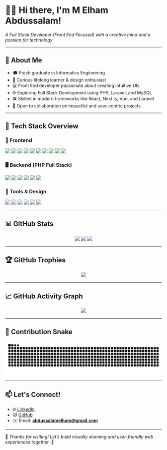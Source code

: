 <!--
Fresh graduate passionate about becoming a Full Stack Developer. I love building modern, responsive, and user-friendly web applications. With a strong foundation in both front-end and back-end technologies, I strive to craft smooth and intuitive user experiences.
-->

# 👨‍💻 Hi there, I'm M Elham Abdussalam!

_A Full Stack Developer (Front End Focused) with a creative mind and a passion for technology_

---

## 🚀 About Me

- 🎓 Fresh graduate in Informatics Engineering  
- 🧠 Curious lifelong learner & design enthusiast  
- 💻 Front End developer passionate about creating intuitive UIs  
- 🌐 Exploring Full Stack Development using PHP, Laravel, and MySQL  
- 🛠️ Skilled in modern frameworks like React, Next.js, Vue, and Laravel  
- 🤝 Open to collaboration on impactful and user-centric projects  

---

## 🧰 Tech Stack Overview

### 🎨 Frontend
<div>
  <img src="https://img.shields.io/badge/HTML-E34F26?style=for-the-badge&logo=html5&logoColor=white" />
  <img src="https://img.shields.io/badge/CSS-1572B6?style=for-the-badge&logo=css3&logoColor=white" />
  <img src="https://img.shields.io/badge/JavaScript-F7DF1E?style=for-the-badge&logo=javascript&logoColor=black" />
  <img src="https://img.shields.io/badge/TypeScript-007ACC?style=for-the-badge&logo=typescript&logoColor=white" />
  <img src="https://img.shields.io/badge/TailwindCSS-38B2AC?style=for-the-badge&logo=tailwind-css&logoColor=white" />
  <img src="https://img.shields.io/badge/Bootstrap-7952B3?style=for-the-badge&logo=bootstrap&logoColor=white" />
  <img src="https://img.shields.io/badge/React-20232A?style=for-the-badge&logo=react&logoColor=61DAFB" />
  <img src="https://img.shields.io/badge/Next.js-000?style=for-the-badge&logo=nextdotjs&logoColor=white" />
  <img src="https://img.shields.io/badge/Vue.js-35495E?style=for-the-badge&logo=vuedotjs&logoColor=4FC08D" />
  <img src="https://img.shields.io/badge/Angular-DD0031?style=for-the-badge&logo=angular&logoColor=white" />
</div>

### 🖥️ Backend (PHP Full Stack)
<div>
  <img src="https://img.shields.io/badge/PHP-777BB4?style=for-the-badge&logo=php&logoColor=white" />
  <img src="https://img.shields.io/badge/Laravel-FF2D20?style=for-the-badge&logo=laravel&logoColor=white" />
  <img src="https://img.shields.io/badge/MySQL-4479A1?style=for-the-badge&logo=mysql&logoColor=white" />
  <img src="https://img.shields.io/badge/Livewire-4E56A6?style=for-the-badge&logo=livewire&logoColor=white" />
  <img src="https://img.shields.io/badge/XAMPP-FB7A24?style=for-the-badge&logo=xampp&logoColor=white" />
  <img src="https://img.shields.io/badge/Postman-FF6C37?style=for-the-badge&logo=postman&logoColor=white" />
</div>

### 🔧 Tools & Design
<div>
  <img src="https://img.shields.io/badge/Vite-B73BFE?style=for-the-badge&logo=vite&logoColor=FFD62E" />
  <img src="https://img.shields.io/badge/Figma-F24E1E?style=for-the-badge&logo=figma&logoColor=white" />
  <img src="https://img.shields.io/badge/Canva-00C4CC?style=for-the-badge&logo=canva&logoColor=white" />
  <img src="https://img.shields.io/badge/Photoshop-31A8FF?style=for-the-badge&logo=Adobe%20Photoshop&logoColor=black" />
  <img src="https://img.shields.io/badge/Illustrator-FF9A00?style=for-the-badge&logo=adobe%20illustrator&logoColor=white" />
  <img src="https://img.shields.io/badge/Premiere_Pro-9999FF?style=for-the-badge&logo=adobe%20premiere%20pro&logoColor=white" />
</div>

---

## 📊 GitHub Stats

<div align="center">
  <img src="https://github-readme-stats.vercel.app/api?username=ElhamAbdussalam&show_icons=true&theme=dracula&hide_border=false&include_all_commits=true&count_private=true" height="180" />
  <img src="https://github-readme-streak-stats.herokuapp.com/?user=ElhamAbdussalam&theme=dracula&hide_border=false" height="180" />
  <img src="https://github-readme-stats.vercel.app/api/top-langs/?username=ElhamAbdussalam&layout=compact&theme=dracula&hide_border=false&langs_count=10" height="180" />
</div>

---

## 🏆 GitHub Trophies

<div align="center">
  <img src="https://github-profile-trophy.vercel.app/?username=ElhamAbdussalam&theme=dracula&no-frame=true&column=7&margin-w=10" />
</div>

---

## 📈 GitHub Activity Graph

<div align="center">
  <img src="https://github-readme-activity-graph.vercel.app/graph?username=ElhamAbdussalam&theme=dracula&area=true&hide_border=false" />
</div>

---

## 🐍 Contribution Snake

<div align="center">
  <img src="https://raw.githubusercontent.com/ElhamAbdussalam/ElhamAbdussalam/output/snake.svg" alt="Snake animation" />
</div>

---

## 📫 Let's Connect!

- 🌐 [LinkedIn](https://www.linkedin.com/in/m-elham-abdussalam)
- 🐱 [GitHub](https://github.com/ElhamAbdussalam)
- ✉️ Email: **abdussalamelham@gmail.com**

---

💬 _Thanks for visiting! Let’s build visually stunning and user-friendly web experiences together._ 🚀

